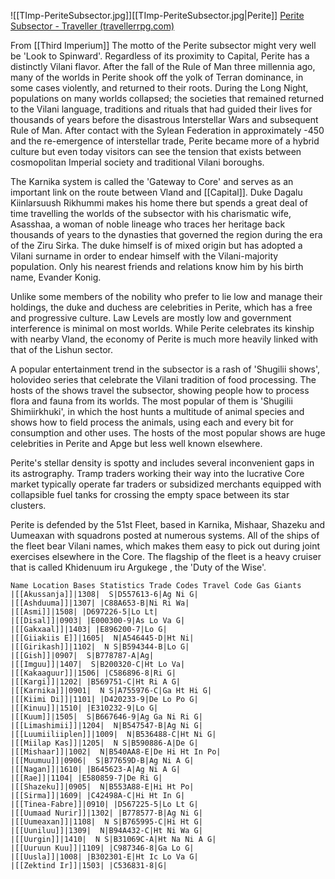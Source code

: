 
![[TImp-PeriteSubsector.jpg]][[TImp-PeriteSubsector.jpg|Perite]]
[Perite Subsector - Traveller (travellerrpg.com)](https://wiki.travellerrpg.com/Perite_Subsector)

From [[Third Imperium]]
The motto of the Perite subsector might very well be 'Look to Spinward'. Regardless of its proximity to Capital, Perite has a distinctly Vilani flavor. After the fall of the Rule of Man three millennia ago, many of the worlds in Perite shook off the yolk of Terran dominance, in some cases violently, and returned to their roots. During the Long Night, populations on many worlds collapsed; the societies that remained returned to the Vilani language, traditions and rituals that had guided their lives for thousands of years before the disastrous Interstellar Wars and subsequent Rule of Man. After contact with the Sylean Federation in approximately -450 and the re-emergence of interstellar trade, Perite became more of a hybrid culture but even today visitors can see the tension that exists between cosmopolitan Imperial society and traditional Vilani boroughs.

The Karnika system is called the 'Gateway to Core' and serves as an important link on the route between Vland and [[Capital]]. Duke Dagalu Kiinlarsuush Rikhummi makes his home there but spends a great deal of time travelling the worlds of the subsector with his charismatic wife, Asasshaa, a woman of noble lineage who traces her heritage back thousands of years to the dynasties that governed the region during the era of the Ziru Sirka. The duke himself is of mixed origin but has adopted a Vilani surname in order to endear himself with the Vilani-majority population. Only his nearest friends and relations know him by his birth name, Evander Konig.

Unlike some members of the nobility who prefer to lie low and manage their holdings, the duke and duchess are celebrities in Perite, which has a free and progressive culture. Law Levels are mostly low and government interference is minimal on most worlds. While Perite celebrates its kinship with nearby Vland, the economy of Perite is much more heavily linked with that of the Lishun sector.

A popular entertainment trend in the subsector is a rash of 'Shugilii shows', holovideo series that celebrate the Vilani tradition of food processing. The hosts of the shows travel the subsector, showing people how to process flora and fauna from its worlds. The most popular of them is 'Shugilii Shimiirkhuki', in which the host hunts a multitude of animal species and shows how to field process the animals, using each and every bit for consumption and other uses. The hosts of the most popular shows are huge celebrities in Perite and Apge but less well known elsewhere.

Perite's stellar density is spotty and includes several inconvenient gaps in its astrography. Tramp traders working their way into the lucrative Core market typically operate far traders or subsidized merchants equipped with collapsible fuel tanks for crossing the empty space between its star clusters.

Perite is defended by the 51st Fleet, based in Karnika, Mishaar, Shazeku and Uumeaxan with squadrons posted at numerous systems. All of the ships of the fleet bear Vilani names, which makes them easy to pick out during joint exercises elsewhere in the Core. The flagship of the fleet is a heavy cruiser that is called  Khidenuum iru Argukege , the 'Duty of the Wise'.

```
Name Location Bases Statistics Trade Codes Travel Code Gas Giants
|[[Akussanja]]|1308|  S|D557613-6|Ag Ni G|
|[[Ashduuma]]|1307| |C88A653-B|Ni Ri Wa|
|[[Asmi]]|1508| |D697226-5|Lo Lt|
|[[Disal]]|0903| |E000300-9|As Lo Va G|
|[[Gakxaal]]|1403| |E896200-7|Lo G|
|[[Giiakiis E]]|1605|  N|A546445-D|Ht Ni|
|[[Girikash]]|1102|  N S|B594344-B|Lo G|
|[[Gish]]|0907|  S|B778787-A|Ag|
|[[Imguu]]|1407|  S|B200320-C|Ht Lo Va|
|[[Kakaaguur]]|1506| |C586896-8|Ri G|
|[[Kargi]]|1202| |B569751-C|Ht Ri A G|
|[[Karnika]]|0901|  N S|A755976-C|Ga Ht Hi G|
|[[Kiimi Di]]|1101| |D420233-9|De Lo Po G|
|[[Kinuu]]|1510| |E310232-9|Lo G|
|[[Kuum]]|1505|  S|B667646-9|Ag Ga Ni Ri G|
|[[Limashimii]]|1204|  N|B547547-B|Ag Ni G|
|[[Luumiiliiplen]]|1009|  N|B536488-C|Ht Ni G|
|[[Miilap Kas]]|1205|  N S|B590886-A|De G|
|[[Mishaar]]|1002|  N|B540AA8-E|De Hi Ht In Po|
|[[Muumuu]]|0906|  S|B77659D-B|Ag Ni A G|
|[[Nagan]]|1610| |B645623-A|Ag Ni A G|
|[[Rae]]|1104| |E580859-7|De Ri G|
|[[Shazeku]]|0905|  N|B553A88-E|Hi Ht Po|
|[[Sirma]]|1609| |C42498A-C|Hi Ht In G|
|[[Tinea-Fabre]]|0910| |D567225-5|Lo Lt G|
|[[Uumaad Nurir]]|1302| |B778577-B|Ag Ni G|
|[[Uumeaxan]]|1108|  N S|B765995-C|Hi Ht G|
|[[Uuniluu]]|1309|  N|B94A432-C|Ht Ni Wa G|
|[[Uurgin]]|1410|  N S|B31069C-A|Ht Na Ni A G|
|[[Uuruun Kuu]]|1109| |C987346-8|Ga Lo G|
|[[Uusla]]|1008| |B302301-E|Ht Ic Lo Va G|
|[[Zektind Ir]]|1503| |C536831-8|G|
